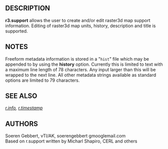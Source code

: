 ## DESCRIPTION

**r3.support** allows the user to create and/or edit raster3d map
support information. Editing of raster3d map units, history, description
and title is supported.

## NOTES

Freeform metadata information is stored in a "`hist`" file which may be
appended to by using the **history** option. Currently this is limited
to text with a maximum line length of 78 characters. Any input larger
than this will be wrapped to the next line. All other metadata strings
available as standard options are limited to 79 characters.

## SEE ALSO

*[r.info](r3.info.md), [r.timestamp](r3.timestamp.md)*

## AUTHORS

Soeren Gebbert, vTI/AK, soerengebbert gmooglemail.com  
Based on r.support written by Micharl Shapiro, CERL and others
